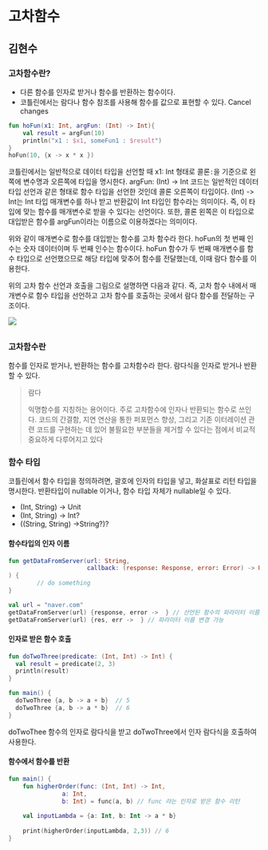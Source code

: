 # 고차함수

## 김현수

### 고차함수란?
- 다른 함수를 인자로 받거나 함수를 반환하는 함수이다.
- 코틀린에서는 람다나 함수 참조를 사용해 함수를 값으로 표현할 수 있다.
Cancel changes
```kotlin
fun hoFun(x1: Int, argFun: (Int) -> Int){
	val result = argFun(10)
	println("x1 : $x1, someFun1 : $result")
}
hoFun(10, {x -> x * x })
```

코틀린에서는 일반적으로 데이터 타입을 선언할 때 x1: Int 형태로 콜론`:`을 기준으로 왼쪽에 변수명과 오른쪽에 타입을 명시한다. argFun: (Int) -> Int 코드는 일반적인 데이터 타입 선언과 같은 형태로 함수 타입을 선언한 것인데 콜론 오른쪽이 타입이다. (Int) -> Int는 Int 타입 매개변수를 하나 받고 반환값이 Int 타입인 함수라는 의미이다. 즉, 이 타입에 맞는 함수를 매개변수로 받을 수 있다는 선언이다. 또한, 콜론 왼쪽은 이 타입으로 대입받은 함수를 argFun이라는 이름으로 이용하겠다는 의미이다.

위와 같이 매개변수로 함수를 대입받는 함수를 고차 함수라 한다. hoFun의 첫 번째 인수는 숫자 데이터이며 두 번째 인수는 함수이다. hoFun 함수가 두 번째 매개변수를 함수 타입으로 선언했으므로 해당 타입에 맞추어 함수를 전달했는데, 이때 람다 함수를 이용한다.

위의 고차 함수 선언과 호출을 그림으로 설명하면 다음과 같다. 즉, 고차 함수 내에서 매개변수로 함수 타입을 선언하고 고차 함수를 호출하는 곳에서 람다 함수를 전달하는 구조이다.

<img src="https://t1.daumcdn.net/cfile/tistory/9966F64E5A98AC3114">

## 
### 고차함수란

함수를 인자로 받거나, 반환하는 함수를 고차함수라 한다. 람다식을 인자로 받거나 반환 할 수 있다.

> 람다
>
> 익명함수를 지칭하는 용어이다. 주로 고차함수에 인자나 반환되는 함수로 쓰인다. 코드의 간결함, 지연 연산을 통한 퍼포먼스 향상, 그리고 기존 이터레이션 관련 코드를 구현하는 데 있어 불필요한 부분들을 제거할 수 있다는 점에서 비교적 중요하게 다루어지고 있다

### 함수 타입

코틀린에서 함수 타입을 정의하려면, 괄호에 인자의 타입을 넣고, 화살표로 리턴 타입을 명시한다. 반환타입이 nullable 이거나, 함수 타입 자체가 nullable일 수 있다.

- (Int, String) -> Unit
- (Int, String) -> Int?
- ((String, String) ->String?)?

#### 함수타입의 인자 이름

``` kotlin
fun getDataFromServer(url: String, 
                      callback: (response: Response, error: Error) -> Unit
) {
		// do something  
}

val url = "naver.com"
getDataFromServer(url) {response, error ->  } // 선언된 함수의 파라미터 이름을 그대로 사용
getDataFromServer(url) {res, err ->  } // 파라미터 이름 변경 가능
```

#### 인자로 받은 함수 호출

```kotlin
fun doTwoThree(predicate: (Int, Int) -> Int) {
  val result = predicate(2, 3)
  println(result)
}

fun main() {
  doTwoThree {a, b -> a + b}  // 5
  doTwoThree {a, b -> a * b}  // 6
}
```

doTwoThee 함수의 인자로 람다식을 받고 doTwoThree에서 인자 람다식을 호출하여 사용한다.

#### 함수에서 함수를 반환

``` kotlin
fun main() {
    fun higherOrder(func: (Int, Int) -> Int,
               a: Int,
               b: Int) = func(a, b) // func 라는 인자로 받은 함수 리턴
    
 	val inputLambda = {a: Int, b: Int -> a * b}
    
    print(higherOrder(inputLambda, 2,3)) // 6
}
```
